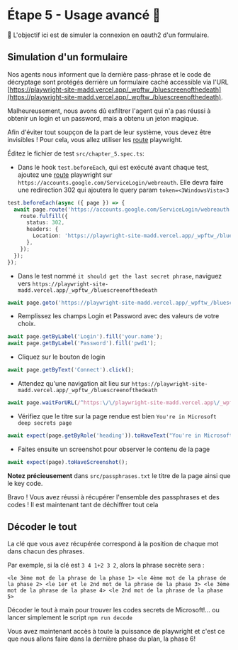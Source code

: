 # Étape 5 - Usage avancé 🚀

🎯 L'objectif ici est de simuler la connexion en oauth2 d'un formulaire.

## Simulation d'un formulaire

Nos agents nous informent que la dernière pass-phrase et le code de décryptage sont protégés derrière un formulaire caché accessible via l'URL [https://playwright-site-madd.vercel.app/_wpftw_/bluescreenofthedeath](https://playwright-site-madd.vercel.app/_wpftw_/bluescreenofthedeath).

Malheureusement, nous avons dû exfiltrer l'agent qui n'a pas réussi à obtenir un login et un password, mais a obtenu un jeton magique.

Afin d'éviter tout soupçon de la part de leur système, vous devez être invisibles ! Pour cela, vous allez utiliser les [route](https://playwright.dev/docs/api/class-route) playwright.

Éditez le fichier de test `src/chapter_5.spec.ts`:

- Dans le hook `test.beforeEach`, qui est exécuté avant chaque test, ajoutez une [route](https://playwright.dev/docs/api/class-route) playwright sur `https://accounts.google.com/ServiceLogin/webreauth`. Elle devra faire une redirection 302 qui ajoutera le query param `token=<3WindowsVista<3`

<Solution>

```typescript
test.beforeEach(async ({ page }) => {
  await page.route('https://accounts.google.com/ServiceLogin/webreauth', (route) => {
    route.fulfill({
      status: 302,
      headers: {
        Location: 'https://playwright-site-madd.vercel.app/_wpftw_/bluescreenofthedeath?token=<3WindowsVista<3',
      },
    });
  });
});
```

</Solution>

- Dans le test nommé `it should get the last secret phrase`, naviguez vers `https://playwright-site-madd.vercel.app/_wpftw_/bluescreenofthedeath`

<Solution>

```typescript
await page.goto('https://playwright-site-madd.vercel.app/_wpftw_/bluescreenofthedeath');
```

</Solution>

- Remplissez les champs Login et Password avec des valeurs de votre choix.

<Solution>

```typescript
await page.getByLabel('Login').fill('your.name');
await page.getByLabel('Password').fill('pwd1');
```

</Solution>

- Cliquez sur le bouton de login

<Solution>

```typescript
await page.getByText('Connect').click();
```

</Solution>

- Attendez qu'une navigation ait lieu sur `https://playwright-site-madd.vercel.app/_wpftw_/bluescreenofthedeath`

<Solution>

```typescript
await page.waitForURL(/^https:\/\/playwright-site-madd.vercel.app\/_wpftw_\/bluescreenofthedeath/);
```

</Solution>

- Vérifiez que le titre sur la page rendue est bien `You're in Microsoft deep secrets page`

<Solution>

```typescript
await expect(page.getByRole('heading')).toHaveText("You're in Microsoft deep secrets page");
```

</Solution>

- Faites ensuite un screenshot pour observer le contenu de la page

<Solution>

```typescript
await expect(page).toHaveScreenshot();
```

</Solution>

**Notez précieusement** dans `src/passphrases.txt` le titre de la page ainsi que le key code.

Bravo ! Vous avez réussi à récupérer l'ensemble des passphrases et des codes ! Il est maintenant tant de déchiffrer tout cela

## Décoder le tout

La clé que vous avez récupérée correspond à la position de chaque mot dans chacun des phrases.

Par exemple, si la clé est `3 4 1+2 3 2`, alors la phrase secrète sera :

`<le 3ème mot de la phrase de la phase 1> <le 4ème mot de la phrase de la phase 2> <le 1er et le 2nd mot de la phrase de la phase 3> <le 3ème mot de la phrase de la phase 4> <le 2nd mot de la phrase de la phase 5>`

Décoder le tout à main pour trouver les codes secrets de Microsoft!... ou lancer simplement le script `npm run decode`

Vous avez maintenant accès à toute la puissance de playwright et c'est ce que nous allons faire dans la dernière phase du plan, la phase 6!
